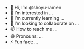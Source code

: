 - 👋 Hi, I’m @shoyu-ramen
- 👀 I’m interested in ...
- 🌱 I’m currently learning ...
- 💞️ I’m looking to collaborate on ...
- 📫 How to reach me ...
- 😄 Pronouns: ...
- ⚡ Fun fact: ...

<!---
shoyu-ramen/shoyu-ramen is a ✨ special ✨ repository because its `README.md` (this file) appears on your GitHub profile.
You can click the Preview link to take a look at your changes.
--->
